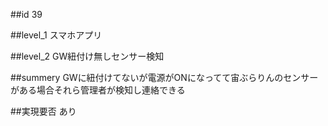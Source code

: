 ##id
39

##level_1
スマホアプリ

##level_2
GW紐付け無しセンサー検知

##summery
GWに紐付けてないが電源がONになってて宙ぶらりんのセンサーがある場合それら管理者が検知し連絡できる

##実現要否
あり

